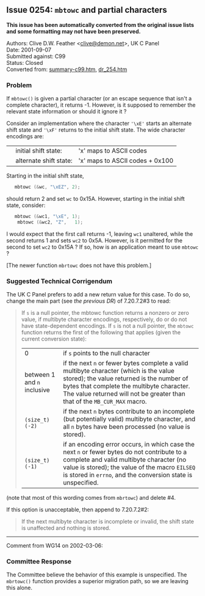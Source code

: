 ## Issue 0254: `mbtowc` and partial characters

**This issue has been automatically converted from the original issue lists and some formatting may not have been preserved.**

Authors: Clive D.W. Feather \<clive@demon.net\>, UK C Panel  
Date: 2001-09-07  
Submitted against: C99  
Status: Closed  
Converted from: [summary-c99.htm](https://www.open-std.org/jtc1/sc22/wg14/www/docs/summary-c99.htm), [dr_254.htm](https://www.open-std.org/jtc1/sc22/wg14/www/docs/dr_254.htm)

### Problem

If `mbtowc()` is given a partial character (or an escape sequence that isn't a
complete character), it returns -1. However, is it supposed to remember the
relevant state information or should it ignore it ?

Consider an implementation where the character `'\xE'` starts an alternate shift
state and `'\xF'` returns to the initial shift state. The wide character
encodings are:

|  |  |  |
| --- | --- | --- |
|  | initial shift state: | 'x' maps to ASCII codes |
|  | alternate shift state: | 'x' maps to ASCII codes \+ 0x100 |

Starting in the initial shift state,

```c
   mbtowc (&wc, "\xEZ", 2);
```

should return 2 and set `wc` to 0x15A. However, starting in the initial shift
state, consider:

```c
   mbtowc (&wc1, "\xE", 1);
    mbtowc (&wc2, "Z",   1);
```

I would expect that the first call returns -1, leaving `wc1` unaltered, while
the second returns 1 and sets `wc2` to 0x5A. However, is it permitted for the
second to set `wc2` to 0x15A ? If so, how is an application meant to use
`mbtowc` ?

\[The newer function `mbrtowc` does not have this problem.\]

### Suggested Technical Corrigendum

The UK C Panel prefers to add a new return value for this case. To do so, change
the main part (see *the previous DR*) of 7.20.7.2#3 to read:

> If `s` is a null pointer, the mbtowc function returns a nonzero or zero value,
> if multibyte character encodings, respectively, do or do not have
> state-dependent encodings. If `s` is not a null pointer, the `mbtowc` function
> returns the first of the following that applies (given the current conversion
> state):
>
> |  |  |
> | --- | --- |
> | 0 | if `s` points to the null character |
> | between 1 and `n` inclusive | if the next `n` or fewer bytes complete a valid multibyte character (which is the value stored); the value returned is the number of bytes that complete the multibyte character. The value returned will not be greater than that of the `MB_CUR_MAX` macro. |
> | `(size_t)(-2)` | if the next `n` bytes contribute to an incomplete (but potentially valid) multibyte character, and all `n` bytes have been processed (no value is stored). |
> | `(size_t)(-1)` | if an encoding error occurs, in which case the next `n` or fewer bytes do not contribute to a complete and valid multibyte character (no value is stored); the value of the macro `EILSEQ` is stored in `errno`, and the conversion state is unspecified. |

(note that most of this wording comes from `mbrtowc`) and delete #4.

If this option is unacceptable, then append to 7.20.7.2#2:

> If the next multibyte character is incomplete or invalid, the shift state is
> unaffected and nothing is stored.

---

Comment from WG14 on 2002-03-06:

### Committee Response

The Committee believe the behavior of this example is unspecified. The
`mbrtowc()` function provides a superior migration path, so we are leaving this
alone.
